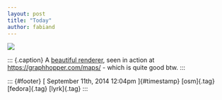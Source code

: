 ```yaml
---
layout: post
title: "Today"
author: fabiand
---
```



![](../media/97209663225.png%20)

::: {.caption}
A [beautiful renderer](https://geodienste.lyrk.de/), seen in action at
<https://graphhopper.com/maps/> - which is quite good btw.
:::

::: {#footer}
[ September 11th, 2014 12:04pm ]{#timestamp} [osm]{.tag} [fedora]{.tag}
[lyrk]{.tag}
:::
